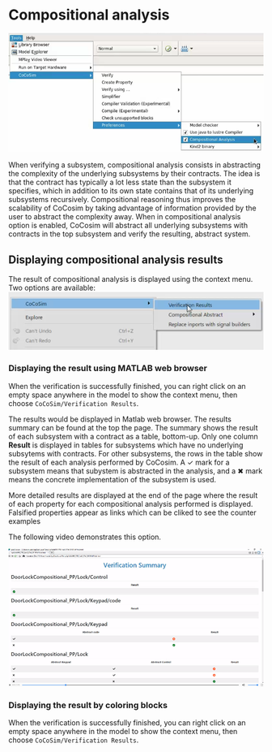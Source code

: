 # Compositional analysis

![compositional analysis](https://github.com/coco-team/cocoSim2/blob/master/doc/images/compositionalAnalysis.png)

When verifying a subsystem, compositional analysis consists in abstracting the complexity of the underlying 
subsystems by their contracts. The idea is that the contract has typically a lot less state than the subsystem it specifies, which in 
addition to its own state contains that of its underlying subsystems recursively. Compositional reasoning thus improves the scalability 
of CoCosim by taking advantage of information provided by the user to abstract the complexity away. When in compositional analysis option 
is enabled, CoCosim will abstract all underlying subsystems with contracts in the top subsystem and verify the resulting, abstract system.


## Displaying compositional analysis results

The result of compositional analysis is displayed using the context menu. Two options are available:
![context menu](https://github.com/coco-team/cocoSim2/blob/master/doc/images/contextMenuVerificationResults.png)


### Displaying the result using MATLAB web browser

When the verification is successfully finished, you can right click on an empty space anywhere in the model to show the context menu, then choose ```CoCoSim/Verification Results```.

The results would be displayed in Matlab web browser. The results summary can be found at the top the page. The summary shows the result of each subsystem with a contract as a table, bottom-up. Only one column **Result** is displayed in tables for subsystems which have no underlying subsytems with contracts. For other subsystems, the rows in the table show the result of each analysis performed by CoCosim. A ✓ mark for a subsystem means that subystem is abstracted in the analysis, and a ✖ mark means the concrete implementation of the subsystem is used. 

More detailed results are displayed at the end of the page where the result of each property for each compositional analysis performed is displayed. Falsified properties appear as links which can be cliked to see the counter examples

The following video demonstrates this option. 

[![Installation](https://github.com/coco-team/cocoSim2/blob/master/doc/videos/htmlVerificationResults.png)](https://coco-team.github.io/cocosim/videos/htmlVerificationResults.mp4)

### Displaying the result by coloring blocks

When the verification is successfully finished, you can right click on an empty space anywhere in the model to show the context menu, then choose ```CoCoSim/Verification Results```.
